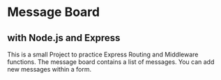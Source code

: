 # Message Board

## with Node.js and Express

This is a small Project to practice Express Routing and Middleware functions.
The message board contains a list of messages. You can add new messages within a form.

